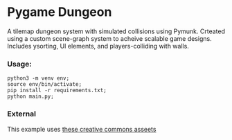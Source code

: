 # Pygame Dungeon


A tilemap dungeon system with simulated collisions using Pymunk. Crteated using a custom scene-graph system to acheive scalable game designs. Includes ysorting, UI elements, and players-colliding with walls.

### Usage:
```
python3 -m venv env;
source env/bin/activate;
pip install -r requirements.txt;
python main.py;
```


### External
This example uses [these creative commons asseets](https://0x72.itch.io/dungeontileset-ii)
